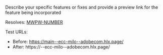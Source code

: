 Describe your specific features or fixes and provide a preview link for the feature being incorporated

Resolves: [MWPW-NUMBER](https://jira.corp.adobe.com/browse/MWPW-NUMBER)

Test URLs:
- Before: https://main--ecc-milo--adobecom.hlx.page/
- After: https://<branch>--ecc-milo--adobecom.hlx.page/
